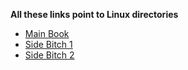 **All these links point to Linux directories**
- [Main Book](file:///home/witold/Documents/media/books/Eric%20Lengyel%20-%20Mathematics%20for%203D%20Game%20Programming%20and%20Computer%20Graphics,%20Third%20Edition%20(2011,%20Cengage)%20-%20libgen.li.pdf)
- [Side Bitch 1](file:///home/witold/Documents/media/books/Medhat%20H.%20Rahim%20-%203-D%20Computer%20graphics.%20Mathematical%20introduction%20with%20OpenGL%20(2009,%20School%20Science%20and%20Mathematics%20Association,%20Inc.)%20-%20libgen.li.pdf)
- [Side Bitch 2](file:///home/witold/Documents/media/books/%5BThe%20Morgan%20Kaufmann%20Series%20in%20Interactive%203d%20Technology%5D%20James%20M.%20Van%20Verth,%20Lars%20M.%20Bishop%20-%20Essential%20Mathematics%20for%20Games%20and%20Interactive%20Applications_%20A%20Programmer's%20Guide%20(2004,%20Morgan%20Kaufmann)%20-%20libgen.li.pdf)